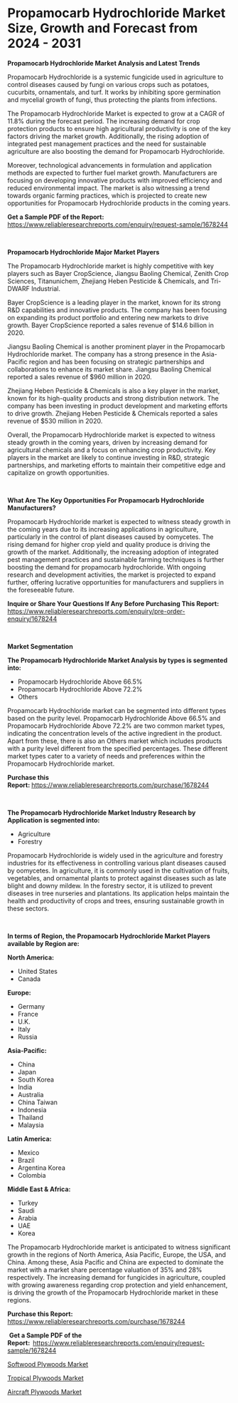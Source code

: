 <p><h1>Propamocarb Hydrochloride Market Size, Growth and Forecast from 2024 - 2031</h1></p><p><strong>Propamocarb Hydrochloride Market Analysis and Latest Trends</strong></p>
<p><p>Propamocarb Hydrochloride is a systemic fungicide used in agriculture to control diseases caused by fungi on various crops such as potatoes, cucurbits, ornamentals, and turf. It works by inhibiting spore germination and mycelial growth of fungi, thus protecting the plants from infections.</p><p>The Propamocarb Hydrochloride Market is expected to grow at a CAGR of 11.8% during the forecast period. The increasing demand for crop protection products to ensure high agricultural productivity is one of the key factors driving the market growth. Additionally, the rising adoption of integrated pest management practices and the need for sustainable agriculture are also boosting the demand for Propamocarb Hydrochloride.</p><p>Moreover, technological advancements in formulation and application methods are expected to further fuel market growth. Manufacturers are focusing on developing innovative products with improved efficiency and reduced environmental impact. The market is also witnessing a trend towards organic farming practices, which is projected to create new opportunities for Propamocarb Hydrochloride products in the coming years.</p></p>
<p><strong>Get a Sample PDF of the Report:&nbsp;</strong> <a href="https://www.reliableresearchreports.com/enquiry/request-sample/1678244">https://www.reliableresearchreports.com/enquiry/request-sample/1678244</a></p>
<p>&nbsp;</p>
<p><strong>Propamocarb Hydrochloride Major Market Players</strong></p>
<p><p>The Propamocarb Hydrochloride market is highly competitive with key players such as Bayer CropScience, Jiangsu Baoling Chemical, Zenith Crop Sciences, Titanunichem, Zhejiang Heben Pesticide & Chemicals, and Tri-DWARF Industrial. </p><p>Bayer CropScience is a leading player in the market, known for its strong R&D capabilities and innovative products. The company has been focusing on expanding its product portfolio and entering new markets to drive growth. Bayer CropScience reported a sales revenue of $14.6 billion in 2020.</p><p>Jiangsu Baoling Chemical is another prominent player in the Propamocarb Hydrochloride market. The company has a strong presence in the Asia-Pacific region and has been focusing on strategic partnerships and collaborations to enhance its market share. Jiangsu Baoling Chemical reported a sales revenue of $960 million in 2020.</p><p>Zhejiang Heben Pesticide & Chemicals is also a key player in the market, known for its high-quality products and strong distribution network. The company has been investing in product development and marketing efforts to drive growth. Zhejiang Heben Pesticide & Chemicals reported a sales revenue of $530 million in 2020.</p><p>Overall, the Propamocarb Hydrochloride market is expected to witness steady growth in the coming years, driven by increasing demand for agricultural chemicals and a focus on enhancing crop productivity. Key players in the market are likely to continue investing in R&D, strategic partnerships, and marketing efforts to maintain their competitive edge and capitalize on growth opportunities.</p></p>
<p>&nbsp;</p>
<p><strong>What Are The Key Opportunities For Propamocarb Hydrochloride Manufacturers?</strong></p>
<p><p>Propamocarb Hydrochloride market is expected to witness steady growth in the coming years due to its increasing applications in agriculture, particularly in the control of plant diseases caused by oomycetes. The rising demand for higher crop yield and quality produce is driving the growth of the market. Additionally, the increasing adoption of integrated pest management practices and sustainable farming techniques is further boosting the demand for propamocarb hydrochloride. With ongoing research and development activities, the market is projected to expand further, offering lucrative opportunities for manufacturers and suppliers in the foreseeable future.</p></p>
<p><strong>Inquire or Share Your Questions If Any Before Purchasing This Report:</strong> <a href="https://www.reliableresearchreports.com/enquiry/pre-order-enquiry/1678244">https://www.reliableresearchreports.com/enquiry/pre-order-enquiry/1678244</a></p>
<p>&nbsp;</p>
<p><strong>Market Segmentation</strong></p>
<p><strong>The Propamocarb Hydrochloride Market Analysis by types is segmented into:</strong></p>
<p><ul><li>Propamocarb Hydrochloride Above 66.5%</li><li>Propamocarb Hydrochloride Above 72.2%</li><li>Others</li></ul></p>
<p><p>Propamocarb Hydrochloride market can be segmented into different types based on the purity level. Propamocarb Hydrochloride Above 66.5% and Propamocarb Hydrochloride Above 72.2% are two common market types, indicating the concentration levels of the active ingredient in the product. Apart from these, there is also an Others market which includes products with a purity level different from the specified percentages. These different market types cater to a variety of needs and preferences within the Propamocarb Hydrochloride market.</p></p>
<p><strong>Purchase this Report:&nbsp;</strong><a href="https://www.reliableresearchreports.com/purchase/1678244">https://www.reliableresearchreports.com/purchase/1678244</a></p>
<p>&nbsp;</p>
<p><strong>The Propamocarb Hydrochloride Market Industry Research by Application is segmented into:</strong></p>
<p><ul><li>Agriculture</li><li>Forestry</li></ul></p>
<p><p>Propamocarb Hydrochloride is widely used in the agriculture and forestry industries for its effectiveness in controlling various plant diseases caused by oomycetes. In agriculture, it is commonly used in the cultivation of fruits, vegetables, and ornamental plants to protect against diseases such as late blight and downy mildew. In the forestry sector, it is utilized to prevent diseases in tree nurseries and plantations. Its application helps maintain the health and productivity of crops and trees, ensuring sustainable growth in these sectors.</p></p>
<p>&nbsp;</p>
<p><strong>In terms of Region, the Propamocarb Hydrochloride Market Players available by Region are:</strong></p>
<p>
    <p> <strong> North America: </strong>
        <ul>
            <li>United States</li>
            <li>Canada</li>
        </ul>
        </p> 
    <p> <strong> Europe: </strong>
        <ul>
            <li>Germany</li>
            <li>France</li>
            <li>U.K.</li>
            <li>Italy</li>
            <li>Russia</li>
        </ul>
        </p> 
    <p> <strong> Asia-Pacific: </strong>
        <ul>
            <li>China</li>
            <li>Japan</li>
            <li>South Korea</li>
            <li>India</li>
            <li>Australia</li>
            <li>China Taiwan</li>
            <li>Indonesia</li>
            <li>Thailand</li>
            <li>Malaysia</li>
        </ul>
        </p> 
    <p> <strong> Latin America: </strong>
        <ul>
            <li>Mexico</li>
            <li>Brazil</li>
            <li>Argentina Korea</li>
            <li>Colombia</li>
        </ul>
        </p> 
    <p> <strong> Middle East & Africa: </strong>
        <ul>
            <li>Turkey</li>
            <li>Saudi</li>
            <li>Arabia</li>
            <li>UAE</li>
            <li>Korea</li>
        </ul>
    </p>
    </p>
<p><p>The Propamocarb Hydrochloride market is anticipated to witness significant growth in the regions of North America, Asia Pacific, Europe, the USA, and China. Among these, Asia Pacific and China are expected to dominate the market with a market share percentage valuation of 35% and 28% respectively. The increasing demand for fungicides in agriculture, coupled with growing awareness regarding crop protection and yield enhancement, is driving the growth of the Propamocarb Hydrochloride market in these regions.</p></p>
<p><strong>Purchase this Report: </strong><a href="https://www.reliableresearchreports.com/purchase/1678244">https://www.reliableresearchreports.com/purchase/1678244</a></p>
<p>&nbsp;<strong>Get a Sample PDF of the Report:&nbsp;&nbsp;</strong><a href="https://www.reliableresearchreports.com/enquiry/request-sample/1678244">https://www.reliableresearchreports.com/enquiry/request-sample/1678244</a></p>
<p><strong></strong></p>
<p><p><a href="https://view.publitas.com/reportprime-1/softwood-plywoods-market-size-evaluating-its-market-trends-growth-and-projections-2023-2030/">Softwood Plywoods Market</a></p><p><a href="https://view.publitas.com/reportprime-1/tropical-plywoods-market-furnish-information-about-market-size-market-share-market-dynamics-and-projections-spanning-from-2023-to-2030/">Tropical Plywoods Market</a></p><p><a href="https://view.publitas.com/reportprime-1/aircraft-plywoods-market-with-the-goal-of-estimating-the-market-size-and-future-growth-potential-of-various-market-segments-based-on-component-applications-end-user-and-region/">Aircraft Plywoods Market</a></p></p>